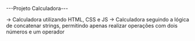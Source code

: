 ---Projeto Calculadora---

-> Calculadora utilizando HTML, CSS e JS
-> Calculadora seguindo a lógica de concatenar strings, permitindo apenas realizar operações com dois números e um operador
